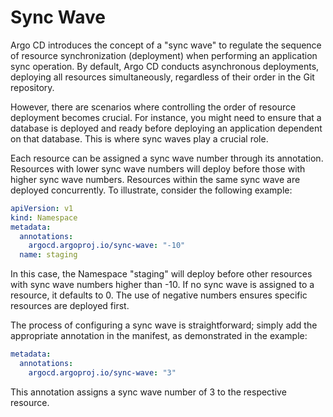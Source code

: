 # Sync Wave
Argo CD introduces the concept of a "sync wave" to regulate the sequence of resource synchronization (deployment) when performing an application sync operation. By default, Argo CD conducts asynchronous deployments, deploying all resources simultaneously, regardless of their order in the Git repository.

However, there are scenarios where controlling the order of resource deployment becomes crucial. For instance, you might need to ensure that a database is deployed and ready before deploying an application dependent on that database. This is where sync waves play a crucial role.

Each resource can be assigned a sync wave number through its annotation. Resources with lower sync wave numbers will deploy before those with higher sync wave numbers. Resources within the same sync wave are deployed concurrently. To illustrate, consider the following example:

```yaml
apiVersion: v1
kind: Namespace
metadata:
  annotations:
    argocd.argoproj.io/sync-wave: "-10"
  name: staging
```

In this case, the Namespace "staging" will deploy before other resources with sync wave numbers higher than -10. If no sync wave is assigned to a resource, it defaults to 0. The use of negative numbers ensures specific resources are deployed first.

The process of configuring a sync wave is straightforward; simply add the appropriate annotation in the manifest, as demonstrated in the example:

```yaml
metadata:
  annotations:
    argocd.argoproj.io/sync-wave: "3"
```

This annotation assigns a sync wave number of 3 to the respective resource.